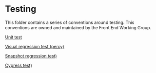 # Testing

This folder contains a series of conventions around testing. This conventions are owned and maintained by the Front End Working Group.

[Unit test](./unit-test.md)

[Visual regression test (percy)](./visual-regression-test.md)

[Snapshot regression test)](./snapshot-test.md)

[Cypress test)](./cypress-test.md)
